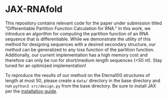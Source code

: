 # JAX-RNAfold

This repository contains relevant code for the paper under submission titled "Differentiable Partition Function Calculation for RNA." In this work, we introduce an algorithm for computing the partition function of an RNA sequence that is differentiable. While we demonstrate the utility of this method for designing sequences with a desired secondary structure, our method can be generalized to any loss function of the partition function. Additionally, our current implementation has a high memory cost and therefore can only be run for short/medium length sequences (<50 nt). Stay tuned for an optimized implementation!

To reproduce the results of our method on the Eterna100 structures of length at most 50, please create a `data/` directory in the base directory and run `python3 src/design.py` from the base directory. Be sure to install JAX per the [installation guide](https://github.com/google/jax#installation).
